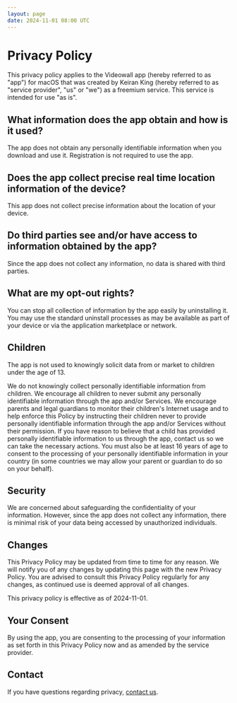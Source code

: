 ```yaml
---
layout: page
date: 2024-11-01 08:00 UTC
---
```


# Privacy Policy

This privacy policy applies to the Videowall app (hereby referred to as "app") for macOS that was created by Keiran King (hereby referred to as "service provider", "us" or "we") as a freemium service. This service is intended for use "as is".

## What information does the app obtain and how is it used?

The app does not obtain any personally identifiable information when you download and use it. Registration is not required to use the app.

## Does the app collect precise real time location information of the device?

This app does not collect precise information about the location of your device.

## Do third parties see and/or have access to information obtained by the app?

Since the app does not collect any information, no data is shared with third parties.

## What are my opt-out rights?

You can stop all collection of information by the app easily by uninstalling it. You may use the standard uninstall processes as may be available as part of your device or via the application marketplace or network.

## Children

The app is not used to knowingly solicit data from or market to children under the age of 13.

We do not knowingly collect personally identifiable information from children. We encourage all children to never submit any personally identifiable information through the app and/or Services. We encourage parents and legal guardians to monitor their children's Internet usage and to help enforce this Policy by instructing their children never to provide personally identifiable information through the app and/or Services without their permission. If you have reason to believe that a child has provided personally identifiable information to us through the app, contact us so we can take the necessary actions. You must also be at least 16 years of age to consent to the processing of your personally identifiable information in your country (in some countries we may allow your parent or guardian to do so on your behalf).

## Security

We are concerned about safeguarding the confidentiality of your information. However, since the app does not collect any information, there is minimal risk of your data being accessed by unauthorized individuals.

## Changes

This Privacy Policy may be updated from time to time for any reason. We will notify you of any changes by updating this page with the new Privacy Policy. You are advised to consult this Privacy Policy regularly for any changes, as continued use is deemed approval of all changes.

This privacy policy is effective as of 2024-11-01.

## Your Consent

By using the app, you are consenting to the processing of your information as set forth in this Privacy Policy now and as amended by the service provider.

## Contact

If you have questions regarding privacy, [contact us](mailto:me@keiranking.com).
